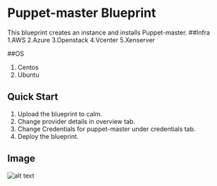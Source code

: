 # Puppet-master Blueprint

This blueprint creates an instance and installs Puppet-master.
##Infra
 1.AWS
 2.Azure
 3.Openstack
 4.Vcenter
 5.Xenserver

##OS
 1. Centos
 2. Ubuntu


## Quick Start
 1. Upload the blueprint to calm.
 2. Change provider details in overview tab.
 3. Change Credentials for puppet-master under credentials tab.
 4. Deploy the blueprint.

Image
------

![alt text](http://p5.zdassets.com/hc/settings_assets/663149/200053878/mN1xL8tNpRRq3ws1id2YiA-calm_logo_white.png "Calm.io")
